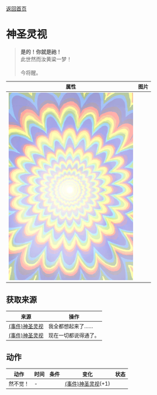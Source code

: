 [返回首页](index.md)  
# 神圣灵视  
> <b>是的！你就是祂！</b><br>此世然而汝黄粱一梦！<br><br>今将醒。  
  
  属性  |   图片   
 ----  |  ----:   
   |  ![](Sprite/God.png)   
  
## 获取来源  
来源  |  操作  
----  |  ----  
[(事件)神圣灵视](Event_GodExperience1d.md)  |  我全都想起来了……  
[(事件)神圣灵视](Event_HuntedExperience1d.md)  |  现在一切都说得通了。  
## 动作  
动作  |  时间  |  条件  |  变化  |  状态  
----  |  ----  |  ----  |  ----  |  ----  
然不觉！  |  -  |    |  [(事件)神圣灵视](Event_GodExperience1f.md)(+1)  |    
